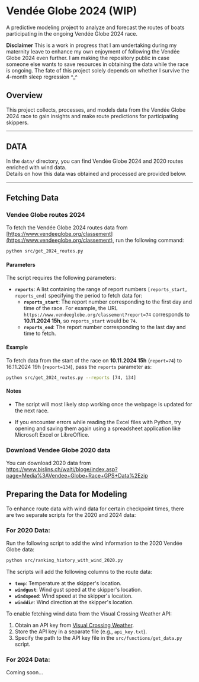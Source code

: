 # Vendée Globe 2024 (WIP)
A predictive modeling project to analyze and forecast the routes of boats participating in the ongoing Vendée Globe 2024 race.

**Disclaimer**
This is a work in progress that I am undertaking during my maternity leave to enhance my own enjoyment of following the Vendée Globe 2024 even further. I am making the repository public in case someone else wants to save resources in obtaining the data while the race is ongoing. The fate of this project solely depends on whether I survive the 4-month sleep regression ^_^

## Overview
This project collects, processes, and models data from the Vendée Globe 2024 race to gain insights and make route predictions for participating skippers.

---
## DATA
In the `data/` directory, you can find Vendée Globe 2024 and 2020 routes enriched with wind data.  
Details on how this data was obtained and processed are provided below.


---
## Fetching Data
### Vendee Globe routes 2024
To fetch the Vendée Globe 2024 routes data from [https://www.vendeeglobe.org/classement](https://www.vendeeglobe.org/classement), run the following command:

```bash
python src/get_2024_routes.py
```

#### Parameters
The script requires the following parameters:

- **`reports`**: A list containing the range of report numbers `[reports_start, reports_end]` specifying the period to fetch data for:
  - **`reports_start`**: The report number corresponding to the first day and time of the race. For example, the URL `https://www.vendeeglobe.org/classement?report=74` corresponds to **10.11.2024 15h**, so `reports_start` would be `74`.
  - **`reports_end`**: The report number corresponding to the last day and time to fetch. 

#### Example
To fetch data from the start of the race on **10.11.2024 15h** (`report=74`) to 16.11.2024 19h (`report=134`), pass the `reports` parameter as:

```bash
python src/get_2024_routes.py --reports [74, 134]
```
#### Notes
- The script will most likely stop working once the webpage is updated for the next race.

- If you encounter errors while reading the Excel files with Python, try opening and saving them again using a spreadsheet application like Microsoft Excel or LibreOffice.

### Download Vendee Globe 2020 data
You can download 2020 data from https://www.bislins.ch/walti/bloge/index.asp?page=Media%3AVendee+Globe+Race+GPS+Data%2Ezip

## Preparing the Data for Modeling
To enhance route data with wind data for certain checkpoint times, there are two separate scripts for the 2020 and 2024 data:

### For 2020 Data:
Run the following script to add the wind information to the 2020 Vendée Globe data:
```bash
python src/ranking_history_with_wind_2020.py
```
The scripts will add the following columns to the route data:

- **`temp`**: Temperature at the skipper's location.
- **`windgust`**: Wind gust speed at the skipper's location.
- **`windspeed`**: Wind speed at the skipper's location.
- **`winddir`**: Wind direction at the skipper's location.

To enable fetching wind data from the Visual Crossing Weather API:

1. Obtain an API key from [Visual Crossing Weather](https://www.visualcrossing.com/).
2. Store the API key in a separate file (e.g., `api_key.txt`).
3. Specify the path to the API key file in the `src/functions/get_data.py` script.

### For 2024 Data:
Coming soon...


